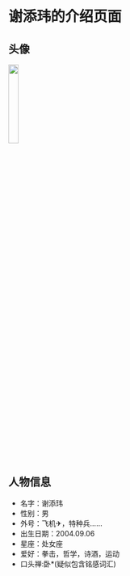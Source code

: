 # 谢添玮的介绍页面

## 头像
<img src="https://cdn.jsdelivr.net/gh/minglinxuan/txl/t/xtw.jpeg" width="20%">

## 人物信息

 - 名字：谢添玮
 - 性别：男
 - 外号：飞机✈，特种兵……
 - 出生日期：2004.09.06
 - 星座：处女座
 - 爱好：拳击，哲学，诗酒，运动
 - 口头禅:卧*(疑似包含铭感词汇)